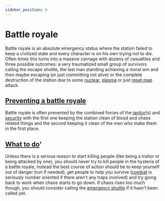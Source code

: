 ```yaml
---
sidebar_position: 6
---
```


# Battle royale
Battle royale is an absolute emergency status where the station failed to keep a civilized state and every character is on his own trying not to die. Often times this turns into a massive carnage with dozens of casualties and three possible outcomes: a very traumatized small group of survivors calling the escape shuttle, the last man standing achieving a moral win and then maybe escaping (or just committing not alive) or the complete destruction of the station due to some [nuclear](Nuclear-Emergency.md), [plasma](\3_HowToPlay\Jobs\Engineering_roles\Atmospherics-Technician.md) or just [reset map](Resetting-the-map.md) attack.

##  <u>Preventing a battle royale</u>

Battle royale is often prevented by the combined forces of the [janitor](\3_HowToPlay\Jobs\Service_roles\Janitor.md)(s) and [security](\3_HowToPlay\Jobs\Security_roles\Security-Officer.md) with the first one keeping the station clean of blood and chaos related things and the second keeping it clean of the men who make them in the first place.

##  <u>What to do</u>'

Unless there is a serious reason to start killing people (like being a traitor or being attacked by one), you should never try to kill people in the hysteria of a battle royale, instead the best course of action should be to keep yourself out of danger (run if needed), get people to help you survive ([combat](Combat.md) is seriously number oriented if there aren't any traps involved) and try going back to work when chaos starts to go down. If chaos rises too much though, you should consider calling the [emergency shuttle](emergency-shuttle.md) if it hasn't been called yet.
